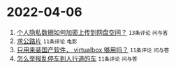 # 2022-04-06

1. [个人隐私数据如何加密上传到网盘空间？](https://www.v2ex.com/t/845121) `13条评论` `问与答`
1. [求公路片](https://www.v2ex.com/t/845133) `11条评论` `电影`
1. [只用来装国产软件， virtualbox 够用吗？](https://www.v2ex.com/t/845127) `11条评论` `问与答`
1. [怎么举报乱停车到人行道的车](https://www.v2ex.com/t/845122) `11条评论` `问与答`

